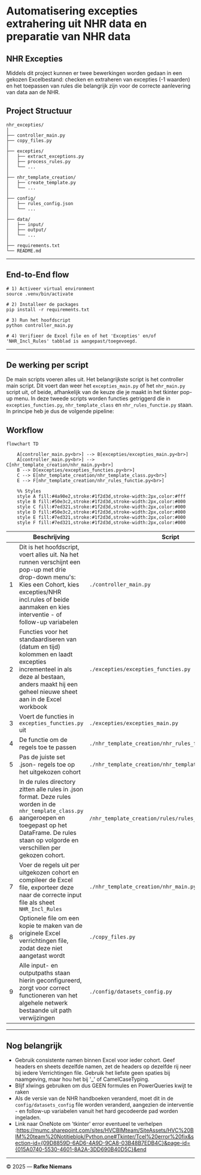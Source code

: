 # Automatisering excepties extrahering uit NHR data en preparatie van NHR data 


NHR Excepties
---
Middels dit project kunnen er twee bewerkingen worden gedaan in een gekozen Excelbestand: checken en extraheren van excepties (-1 waarden) en 
het toepassen van rules die belangrijk zijn voor de correcte aanlevering van data aan de NHR.

## Project Structuur

    nhr_excepties/
    │
    ├── controller_main.py            
    ├── copy_files.py                
    │
    ├── excepties/                    
    │   ├── extract_exceptions.py
    │   ├── process_rules.py
    │   └── ...
    │
    ├── nhr_template_creation/       
    │   ├── create_template.py
    │   └── ...
    │
    ├── config/                     
    │   ├── rules_config.json
    │   └── ...
    │
    ├── data/
    │   ├── input/                   
    │   ├── output/                
    │   └── ...
    │
    ├── requirements.txt
    └── README.md

---


## End-to-End flow

    # 1) Activeer virtual environment
    source .venv/bin/activate

    # 2) Installeer de packages
    pip install -r requirements.txt

    # 3) Run het hoofdscript 
    python controller_main.py

    # 4) Verifieer de Excel file en of het 'Excepties' en/of 'NHR_Incl_Rules' tabblad is aangepast/toegevoegd.

---

## De werking per script

De main scripts voeren alles uit. Het belangrijkste script is het controller main script. Dit voert dan weer het `excepties_main.py` of het `nhr_main.py` script uit, of beide, afhankelijk van de keuze die je maakt in het tkinter pop-up menu.
In deze tweede scripts worden functies getriggerd die in `excepties_functies.py`, `nhr_template_class` en `nhr_rules_functie.py` staan. In principe heb je dus de volgende pipeline: 
## Workflow 

```mermaid
flowchart TD

    A[controller_main.py<br>] --> B[excepties/excepties_main.py<br>]
    A[controller_main.py<br>] --> C[nhr_template_creation/nhr_main.py<br>]
    B --> D[excepties/excepties_functies.py<br>]
    C --> E[nhr_template_creation/nhr_template_class.py<br>]
    E --> F[nhr_template_creation/nhr_rules_functie.py<br>]

    %% Styles
    style A fill:#4a90e2,stroke:#1f2d3d,stroke-width:2px,color:#fff
    style B fill:#50e3c2,stroke:#1f2d3d,stroke-width:2px,color:#000
    style C fill:#7ed321,stroke:#1f2d3d,stroke-width:2px,color:#000
    style D fill:#50e3c2,stroke:#1f2d3d,stroke-width:2px,color:#000
    style E fill:#7ed321,stroke:#1f2d3d,stroke-width:2px,color:#000
    style F fill:#7ed321,stroke:#1f2d3d,stroke-width:2px,color:#000
```

|    | Beschrijving                                                                                                                                                                                                                 | Script                                                  |
|---:|------------------------------------------------------------------------------------------------------------------------------------------------------------------------------------------------------------------------------|---------------------------------------------------------|
|  1 | Dit is het hoofdscript, voert alles uit. Na het runnen verschijnt een pop-up met drie drop-down menu's: <br/> Kies een Cohort, kies excepties/NHR incl.rules of beide aanmaken en kies interventie - of follow-up variabelen | `./controller_main.py`                                  | 
|  2 | Functies voor het standaardiseren van (datum en tijd) kolommen en laadt excepties incrementeel in als deze al bestaan, <br/> anders maakt hij een geheel nieuwe sheet aan in de Excel workbook                               | `./excepties/excepties_functies.py`                     | 
|  3 | Voert de functies in `excepties_functies.py` uit                                                                                                                                                                             | `./excepties/excepties_main.py`                         |
|  4 | De functie om de regels toe te passen                                                                                                                                                                                        | `./nhr_template_creation/nhr_rules_functie.py`          | 
|  5 | Pas de juiste set .json- regels toe op het uitgekozen cohort                                                                                                                                                                 | `./nhr_template_creation/nhr_template_class.py`         |
|  6 | In de rules directory zitten alle rules in .json format. Deze rules worden in de `nhr_template_class.py` aangeroepen en toegepast op het DataFrame. De rules staan op volgorde en verschillen per gekozen cohort.            | `/nhr_template_creation/rules/rules_<cohort_naam>.json` |
|  7 | Voer de regels uit per uitgekozen cohort en compileer de Excel file, exporteer deze naar de correcte input file als sheet `NHR_Incl_Rules`<br/>                                                                              | `./nhr_template_creation/nhr_main.py`                   |
|  8 | Optionele file om een kopie te maken van de originele Excel verrichtingen file,<br/> zodat deze niet aangetast wordt                                                                                                         | `./copy_files.py`                                       |
|  9 | Alle input- en outputpaths staan hierin geconfigureerd, zorgt voor correct functioneren van het algehele netwerk bestaande uit path verwijzingen                                                                             | `./config/datasets_config.py`                           |

---

## Nog belangrijk

- Gebruik consistente namen binnen Excel voor ieder cohort. Geef headers en sheets dezelfde namen, zet de headers op dezelfde rij neer bij iedere Verrichtingen file. Gebruik het liefste geen spaties bij naamgeving, maar hou het bij '_' of CamelCaseTyping.
- Blijf xlwings gebruiken om dus GEEN formules en PowerQueries kwijt te raken
- Als de versie van de NHR handboeken veranderd, moet dit in de `config/datasets_config` file worden veranderd, aangezien de interventie - en follow-up variabelen vanuit het hard gecodeerde pad worden ingeladen.  
- Link naar OneNote om 'tkinter' error eventueel te verhelpen :https://mumc.sharepoint.com/sites/HVCBIMteam/SiteAssets/HVC%20BIM%20team%20Notitieblok/Python.one#Tkinter/Tcel%20error%20fix&section-id={09D8859D-6AD6-4A9D-9CA8-03B48B7EDB4C}&page-id={015A0740-5530-4601-8A2A-3DD690B40D5C}&end

---

© 2025 — **Rafke Niemans**
